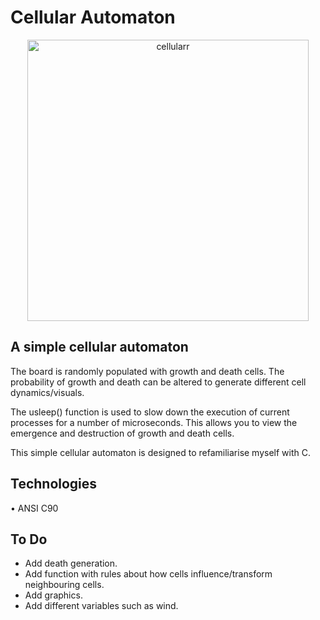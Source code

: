 # Cellular Automaton

<p align="center">
    <img width="450" src="../main/images/cellular.png" alt="cellularr">
</p>


## A simple cellular automaton

The board is randomly populated with growth and death cells. The probability of
growth and death can be altered to generate different cell dynamics/visuals.

The usleep() function is used to slow down the execution of current processes for
a number of microseconds. This allows you to view the emergence and destruction of
growth and death cells.

This simple cellular automaton is designed to refamiliarise myself with
C.

## Technologies
• ANSI C90  

## To Do

- Add death generation.
- Add function with rules about how cells influence/transform neighbouring cells.
- Add graphics.
- Add different variables such as wind.
